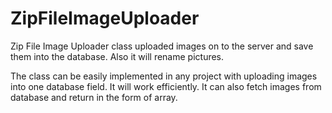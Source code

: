# ZipFileImageUploader

Zip File Image Uploader class uploaded images on to the server and save them into the database. Also it will rename pictures.

The class can be easily implemented in any project with uploading images into one database field. It will work efficiently. It can also fetch images from database and return in the form of array.
